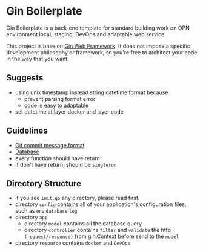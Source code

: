 # Gin Boilerplate

Gin Boilerplate is a back-end template for standard building
work on OPN environment local, staging, DevOps and adaptable web service

This project is base on [Gin Web Framework](https://github.com/gin-gonic/gin).
It does not impose a specific development
philosophy or framework, so you're free to architect your code in the
way that you want.

## Suggests

- using unix timestamp instead string datetime format because
  - prevent parsing format error
  - code is easy to adaptable
- set datetime at layer docker and layer code

## Guidelines

- [Git commit message format](https://www.conventionalcommits.org/en/v1.0.0/)
- [Database](https://github.com/pthom/northwind_psql)
- every function should have return
- if don't have return, should be `singleton`


## Directory Structure
- if you see `init.go` any directory, please read first.
- directory `config` contains all of your application's configuration files, such as `env` `database` `log`
- directory `app`
  - directory `model` contains all the database query
  - directory `controller` contains `filter` and `validate` the http `(request/response)` from gin.Context before send to the `model`
- directory `resource` contains `docker` and `DevOps`
